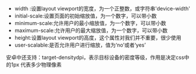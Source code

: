 - width :设置layout viewport的宽度，为一个正整数，或字符串'device-width'
- initial-scale:设置页面的初始缩放值，为一个数字，可以带小数
- minimum-scale:允许用户的最小缩放值，为一个数字，可以带小数
- maximum-scale:允许用户的最大缩放值，为一个数字，可以带小数
- height:设置layout viewport的高度，这个属性对我们并不重要，很少使用
- user-scalable:是否允许用户进行缩放，值为‘no’或者‘yes’

安卓中还支持：target-densitydpi，表示目标设备的密度等级，作用是决定css中的1px 代表多少物理像素
